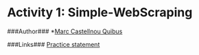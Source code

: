 Activity 1: Simple-WebScraping
=============================


###Author###
*[Marc Castellnou Quibus](https://github.com/MarCastellnou)

###Links###
[Practice statement](https://cv.udl.cat/access/content/attachment/102023-1819/Activitats/07919b10-6280-4738-bbc2-0f19c3ce386b/enunciat.pdf)
